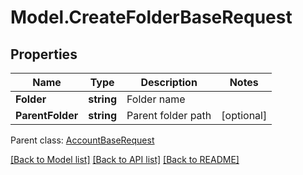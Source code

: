 # Model.CreateFolderBaseRequest

## Properties
Name | Type | Description | Notes
------------ | ------------- | ------------- | -------------
**Folder** | **string** | Folder name | 
**ParentFolder** | **string** | Parent folder path | [optional] 

 Parent class: [AccountBaseRequest](AccountBaseRequest.md)

[[Back to Model list]](README.md#documentation-for-models) [[Back to API list]](README.md#documentation-for-api-endpoints) [[Back to README]](README.md)


